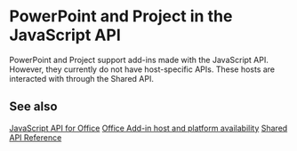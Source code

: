 # PowerPoint and Project in the JavaScript API

PowerPoint and Project support add-ins made with the JavaScript API. However, they currently do not have host-specific APIs. These hosts are interacted with through the Shared API. 

## See also

[JavaScript API for Office](/javascript-api-for-office.md)
[Office Add-in host and platform availability](/overview/office-add-in-availability.md)
[Shared API Reference](/api/office.md)